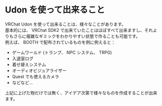 # Udon を使って出来ること

VRChat Udon を使って出来ることは、様々なことがあります。  
基本的には、 VRChat SDK2 で出来ていたことはほぼすべて出来ますし、それよりもさらに複雑なギミックをわかりやすい状態で作ることも可能です。  
例えば、 BOOTH で配布されているものを例に例えると：

-   ゲームワールド (トランプ、 NPC システム、 TRPG)
-   入退室ログ
-   着せ替えシステム
-   オーディオビジュアライザー
-   Quest でも使えるカメラ
-   などなど...

上記に上げた物だけでは無く、アイデア次第で様々なものを作成することが出来ます。

